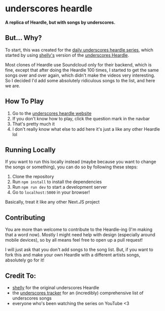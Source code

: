 # underscores heardle
**A replica of Heardle, but with songs by underscores.**

## But... Why?
To start, this was created for the [daily underscores heardle series](https://www.youtube.com/playlist?list=PLAEc0HKmIWO-oDNPLi1aL1aazsqdxYhPg), which started by using [shelly's](https://not.apictureof.me) version of the [underscores Heardle](https://heardle.apictureof.me/).

Most clones of Heardle use Soundcloud only for their backend, which is fine, except that after doing the Heardle 100 times, I started to get the same songs over and over again, which didn't make the videos very interesting. So I decided I'd add some absolutely ridiculous songs to the list, and here we are.

## How To Play
1. Go to the [underscores heardle website](https://heardle.orchards.dev) 
2. If you don't know how to play, click the question mark in the navbar
3. That's pretty much it
4. I don't really know what else to add here it's just a like any other Heardle lol

## Running Locally
If you want to run this locally instead (maybe because you want to change the songs or something), you can do so by following these steps:
1. Clone the repository
2. Run `npm install` to install the dependencies
3. Run `npm run dev` to start a development server
4. Go to `localhost:5000` in your browser!

Basically, treat it like any other Next.JS project

## Contributing
You are more than welcome to contribute to the Heardle-ing (I'm making that a word now). Mostly I might need help with design (especially around mobile devices), so by all means feel free to open up a pull request!

I will just ask that you don't add songs to the song list. But, if you want to fork this and make your own Heardle with a different artists songs, absolutely go for it!

## Credit To:
- [shelly](https://not.apictureof.me) for the original underscores Heardle
- the [underscores tracker](https://docs.google.com/spreadsheets/d/1iCQqZtmjrmcQzZEQdsn4ZViI2y3BUtCuyCQag011iK8/edit?usp=sharing) for an (incredibly) comprehensive list of underscores songs
- everyone who's been watching the series on YouTube <3